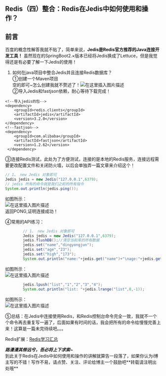 ## Redis（四）整合：Redis在Jedis中如何使用和操作？

## 前言

百度的概念性解答我就不贴了，简单来说，**Jedis是Redis官方推荐的Java连接开发工具！** 虽然现在的SpringBoot2.×版本已经将Jedis换成了Lettuce，但是我觉得还是有必要了解一下Jedis的使用！

1.  如何在java项目中整合Jedis并且连接Redis数据库？  
    ①创建一个Maven项目  
    空的即可~怎么创建我就不赘述了！![在这里插入图片描述](https://img-blog.csdnimg.cn/20210120215705544.png?x-oss-process=image/watermark,type_ZmFuZ3poZW5naGVpdGk,shadow_10,text_aHR0cHM6Ly9ibG9nLmNzZG4ubmV0L3dlaXhpbl80MzgyOTQ0Mw==,size_16,color_FFFFFF,t_70)  
    ②导入Jedis和fastjson依赖，耐心等待下载完成！

```auto
<!--导入jedis的包-->
<dependency>
    <groupId>redis.clients</groupId>
    <artifactId>jedis</artifactId>
    <version>3.2.0</version>
</dependency> 
<!--fastjson-->
<dependency>
    <groupId>com.alibaba</groupId>
    <artifactId>fastjson</artifactId>
    <version>1.2.62</version>
 </dependency>
```

③连接Redis测试，此处为了方便测试，连接的是本地的Redis服务，连接远程需要更改配置文件和关闭防火墙，以后会单独弄一篇文章来介绍这个！

```java
// 1、 new Jedis 对象即可
Jedis jedis = new Jedis("127.0.0.1",6379);
// jedis 所有的命令就是我们之前的所有指令
System.out.println(jedis.ping());
```

如图所示：  
![在这里插入图片描述](https://img-blog.csdnimg.cn/20210120223021388.png?x-oss-process=image/watermark,type_ZmFuZ3poZW5naGVpdGk,shadow_10,text_aHR0cHM6Ly9ibG9nLmNzZG4ubmV0L3dlaXhpbl80MzgyOTQ0Mw==,size_16,color_FFFFFF,t_70)  
返回PONG,证明连接成功！

④常用的API练习：

```java
 		// 1、 new Jedis 对象即可
        Jedis jedis = new Jedis("127.0.0.1",6379);
        jedis.flushDB();//清空当前库的所有数据
        jedis.set("name","dingyongjun");
        jedis.set("age","23");
        jedis.set("high","173");
        System.out.println("name:"+jedis.get("name")+"\nage:"+jedis.get("age")+"\nhigh"+jedis.get("high"));
```

如图所示：  
![在这里插入图片描述](https://img-blog.csdnimg.cn/20210120223918886.png)

```java
		jedis.lpush("list","1","2","3","4");
        System.out.println("list: "+jedis.lrange("list",0,-1));
```

如图所示：  
![在这里插入图片描述](https://img-blog.csdnimg.cn/20210120224445882.png?x-oss-process=image/watermark,type_ZmFuZ3poZW5naGVpdGk,shadow_10,text_aHR0cHM6Ly9ibG9nLmNzZG4ubmV0L3dlaXhpbl80MzgyOTQ0Mw==,size_16,color_FFFFFF,t_70)

⑤总结：在Jedis中连接使用Redis，和Redis控制台命令完全一致，我就不一个个命令再去重复写一遍了，后面如果有时间的话，我会把所有的命令给慢慢完善上来！这算是一篇未完待续吧。。。

Redis扩展：[Redis学习汇总](https://blog.csdn.net/weixin_43829443/article/details/112839985)

***路漫漫其修远兮，吾必将上下求索~***  
到此关于Redis在Jedis中如何使用和操作的讲解就算告一段落了，如果你认为i博主写的不错！写作不易，请点赞、关注、评论给博主一个鼓励吧\*\*转载请注明出处哦\*\*